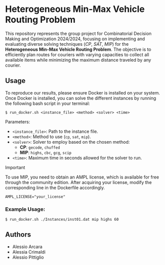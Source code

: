# Heterogeneous Min-Max Vehicle Routing Problem

This repository represents the group project for Combinatorial Decision Making
and Optimization 2024/2024, focusing on implementing and evaluating diverse
solving techniques (*CP*, *SAT*, *MIP*) for the **Heterogeneous Min-Max Vehicle
Routing Problem**. The objective is to efficiently plan routes for couriers
with varying capacities to collect all available items while minimizing the
maximum distance traveled by any courier.

## Usage

To reproduce our results, please ensure Docker is installed on your system.
Once Docker is installed, you can solve the different instances by running the
following bash script in your terminal:

```{bash}
$ run_docker.sh <instance_file> <method> <solver> <time>
```

Parameters:

* `<instance_file>`: Path to the instance file.
* `<method>`: Method to use (`cp`, `sat`, `mip`).
* `<solver>`: Solver to employ based on the chosen method:
    - **CP**: `gecode`, `chuffed`
    - **MIP**: `highs`, `cbc`, `gcg`, `scip`
* `<time>`: Maximum time in seconds allowed for the solver to run.

> [!IMPORTANT]
> To use MIP, you need to obtain an AMPL license, which is available for free
> through the community edition. After acquiring your license, modify the
> corresponding line in the Dockerfile accordingly.

```{dockerfile}
AMPL_LICENSE="your_license"
```

### Example Usage:

```{bash}
$ run_docker.sh ./Instances/inst01.dat mip highs 60
```

## Authors

- Alessio Arcara
- Alessia Crimaldi
- Alessio Pittiglio


